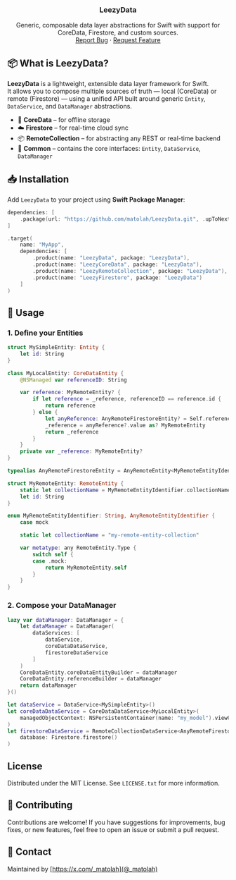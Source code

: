 <a name="readme-top"></a>

<div align="center">
  <h3 align="center">LeezyData</h3>
  
  <p align="center">
    Generic, composable data layer abstractions for Swift with support for CoreData, Firestore, and custom sources.
    <br />
    <a href="https://github.com/matolah/LeezyData/issues">Report Bug</a>
    ·
    <a href="https://github.com/matolah/LeezyData/issues">Request Feature</a>
  </p>
</div>

## 📦 What is LeezyData?

**LeezyData** is a lightweight, extensible data layer framework for Swift.  
It allows you to compose multiple sources of truth — local (CoreData) or remote (Firestore) — using a unified API built around generic `Entity`, `DataService`, and `DataManager` abstractions.

- 📁 **CoreData** – for offline storage
- ☁️ **Firestore** – for real-time cloud sync
- 📦 **RemoteCollection** – for abstracting any REST or real-time backend
- 🧱 **Common** – contains the core interfaces: `Entity`, `DataService`, `DataManager`

## 📥 Installation

Add `LeezyData` to your project using **Swift Package Manager**:

```swift
dependencies: [
    .package(url: "https://github.com/matolah/LeezyData.git", .upToNextMajor(from: "1.0.0"))
]
```

```swift
.target(
    name: "MyApp",
    dependencies: [
        .product(name: "LeezyData", package: "LeezyData"),
        .product(name: "LeezyCoreData", package: "LeezyData"),
        .product(name: "LeezyRemoteCollection", package: "LeezyData"),
        .product(name: "LeezyFirestore", package: "LeezyData")
    ]
)
```

## 🚀 Usage

### 1. Define your Entities

```swift
struct MySimpleEntity: Entity {
    let id: String
}

class MyLocalEntity: CoreDataEntity {
    @NSManaged var referenceID: String

    var reference: MyRemoteEntity? {
        if let reference = _reference, referenceID == reference.id {
            return reference
        } else {
            let anyReference: AnyRemoteFirestoreEntity? = Self.referenceBuilder?.entity(with: referenceID)
            _reference = anyReference?.value as? MyRemoteEntity
            return _reference
        }
    }
    private var _reference: MyRemoteEntity?
}

typealias AnyRemoteFirestoreEntity = AnyRemoteEntity<MyRemoteEntityIdentifier>

struct MyRemoteEntity: RemoteEntity {
    static let collectionName = MyRemoteEntityIdentifier.collectionName
    let id: String
}

enum MyRemoteEntityIdentifier: String, AnyRemoteEntityIdentifier {
    case mock

    static let collectionName = "my-remote-entity-collection"

    var metatype: any RemoteEntity.Type {
        switch self {
        case .mock:
            return MyRemoteEntity.self
        }
    }
}
```

### 2. Compose your DataManager

```swift
lazy var dataManager: DataManager = {
    let dataManager = DataManager(
        dataServices: [
            dataService,
            coreDataDataService,
            firestoreDataService
        ]
    )
    CoreDataEntity.coreDataEntityBuilder = dataManager
    CoreDataEntity.referenceBuilder = dataManager
    return dataManager
}()

let dataService = DataService<MySimpleEntity>()
let coreDataDataService = CoreDataDataService<MyLocalEntity>(
    managedObjectContext: NSPersistentContainer(name: "my_model").viewContext
)
let firestoreDataService = RemoteCollectionDataService<AnyRemoteFirestoreEntity>(
    database: Firestore.firestore()
)
```

## License

Distributed under the MIT License. See `LICENSE.txt` for more information.

## 🤝 Contributing

Contributions are welcome!
If you have suggestions for improvements, bug fixes, or new features, feel free to open an issue or submit a pull request.

## 💬 Contact

Maintained by [https://x.com/_matolah](@_matolah)
